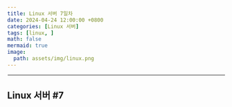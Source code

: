 ```yaml
---
title: Linux 서버 7일차
date: 2024-04-24 12:00:00 +0800
categories: [Linux 서버]
tags: [linux, ]
math: false
mermaid: true
image:
  path: assets/img/linux.png
---
```


<hr style="border:1px solid white">

## Linux 서버 #7
```

```

<br/><br/>